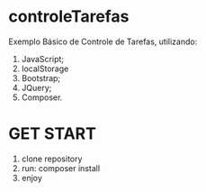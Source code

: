 # controleTarefas
Exemplo Básico de Controle de Tarefas, utilizando:
1. JavaScript;
2. localStorage
3. Bootstrap;
4. JQuery;
5. Composer.

# GET START
1. clone repository
2. run: composer install
3. enjoy
